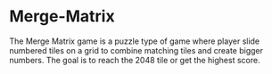 # Merge-Matrix
The Merge Matrix game is a puzzle type of game where player slide numbered tiles on a grid to combine matching tiles and create bigger numbers. The goal is to reach the 2048 tile or get the highest score. 
